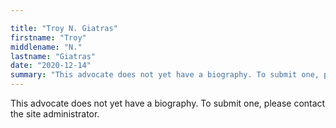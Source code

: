 ```yaml
---

title: "Troy N. Giatras"
firstname: "Troy"
middlename: "N."
lastname: "Giatras"
date: "2020-12-14"
summary: "This advocate does not yet have a biography. To submit one, please contact the site administrator."
---
```

This advocate does not yet have a biography. To submit one, please contact the site administrator.


